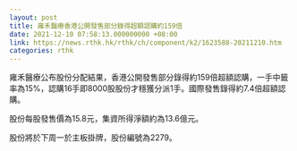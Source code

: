 ```yaml
---
layout: post
title: 雍禾醫療香港公開發售部分錄得超額認購約159倍
date: 2021-12-10 07:58:13.000000000 +08:00
link: https://news.rthk.hk/rthk/ch/component/k2/1623588-20211210.htm
categories: rthk
---
```


雍禾醫療公布股份分配結果，香港公開發售部分錄得約159倍超額認購，一手中籤率為15%，認購16手即8000股股份才穩獲分派1手。國際發售錄得約7.4倍超額認購。

股份每股發售價為15.8元，集資所得淨額約為13.6億元。

股份將於下周一於主板掛牌，股份編號為2279。
